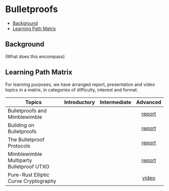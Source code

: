 # Bulletproofs

- [Background](#background)
- [Learning Path Matrix](#learning-path-matrix)

## Background

(What does this encompass)

## Learning Path Matrix 

For learning purposes, we have arranged report, presentation and video topics in a matrix, in categories of difficulty, interest and format.

| Topics                                   | Introductory | Intermediate |                           Advanced                           |
| ---------------------------------------- | :----------: | :----------: | :----------------------------------------------------------: |
| Bulletproofs and Mimblewimble            |              |              | [report](cryptography/bulletproofs-and-mimblewimble/MainReport.md) |
| Building on Bulletproofs                 |              |              |   [report](cryptography/building-on-bulletproofs/link.md)    |
| The Bulletproof Protocols                |              |              | [report](cryptography/bulletproofs-protocols/MainReport.md)  |
| Mimblewimble Multiparty Bulletproof UTXO |              |              |  [report](protocols/mimblewimble-mp-bp-utxo/MainReport.md)   |
| Pure-Rust Elliptic Curve Cryptography    |              |              |     [video](cryptography/pure-rust-ecc/pure-rust-ecc.md)     |

